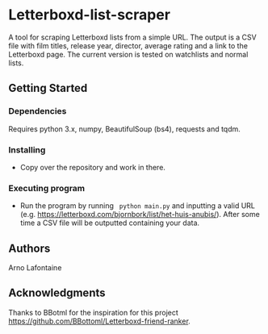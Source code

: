 # Letterboxd-list-scraper

A tool for scraping Letterboxd lists from a simple URL. The output is a CSV file with film titles, release year, director, average rating and a link to the Letterboxd page. The current version is tested on watchlists and normal lists.

## Getting Started

### Dependencies

Requires python 3.x, numpy, BeautifulSoup (bs4), requests and tqdm.

### Installing

* Copy over the repository and work in there.

### Executing program

* Run the program by running ` python main.py` and inputting a valid URL (e.g. https://letterboxd.com/bjornbork/list/het-huis-anubis/). After some time a CSV file will be outputted containing your data.


## Authors

Arno Lafontaine  

## Acknowledgments

Thanks to BBotml for the inspiration for this project https://github.com/BBottoml/Letterboxd-friend-ranker.
